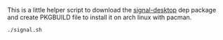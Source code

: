 This is a little helper script to download the [signal-desktop](https://signal.org) dep package
and create PKGBUILD file to install it on arch linux with pacman.

`./signal.sh`
